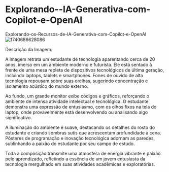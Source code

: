 # Explorando--IA-Generativa-com-Copilot-e-OpenAI
Explorando-os-Recursos-de-IA-Generativa-com-Copilot-e-OpenAI
![1740686628086](https://github.com/user-attachments/assets/36883396-c39e-466f-b99b-ecc40fee2e79)

Descrição da Imagem:

A imagem retrata um estudante de tecnologia aparentando cerca de 20 anos, imerso em um ambiente moderno e futurista. Ele está sentado à frente de uma mesa repleta de dispositivos tecnológicos de última geração, incluindo laptops, tablets e smartphones. Fones de ouvido de alta tecnologia repousam sobre suas orelhas, sugerindo concentração e isolamento acústico do mundo externo.

Ao fundo, um grande monitor exibe códigos e gráficos, reforçando o ambiente de intensa atividade intelectual e tecnológica. O estudante demonstra uma expressão de entusiasmo, com os olhos fixos na tela do laptop, onde provavelmente está desenvolvendo ou analisando algo significativo.

A iluminação do ambiente é suave, destacando os detalhes do rosto do estudante e criando sombras sutis que acrescentam profundidade à cena. Pôsteres de programação e inovação tecnológica adornam as paredes, sublinhando a paixão do estudante por seu campo de estudo.

Toda a composição transmite uma atmosfera de energia vibrante e paixão pelo aprendizado, refletindo a essência de um jovem entusiasta da tecnologia mergulhado em suas atividades acadêmicas e exploratórias.
